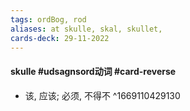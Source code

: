 ```yaml
---
tags: ordBog, rod 
aliases: at skulle, skal, skullet, 
cards-deck: 29-11-2022
---
```


#### skulle #udsagnsord动词  #card-reverse 
- 该, 应该; 必须, 不得不
^1669110429130